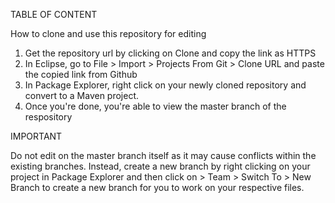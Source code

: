 TABLE OF CONTENT

How to clone and use this repository for editing

1) Get the repository url by clicking on Clone and copy the link as HTTPS
2) In Eclipse, go to File > Import > Projects From Git > Clone URL and paste the copied link from Github
3) In Package Explorer, right click on your newly cloned repository and convert to a Maven project.
4) Once you're done, you're able to view the master branch of the respository



IMPORTANT

Do not edit on the master branch itself as it may cause conflicts within the existing branches. Instead, create a new branch by right clicking on your project in 
Package Explorer and then click on > Team > Switch To > New Branch to create a new branch for you to work on your respective files.
